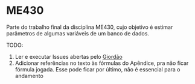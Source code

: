 # ME430
Parte do trabalho final da disciplina ME430, cujo objetivo é estimar parâmetros de algumas variáveis de um banco de dados.

TODO:

1. Ler e executar Issues abertas pelo [Giordão](https://github.com/victordalla/ME430/issues)
2. Adicionar referências no texto às fórmulas do Apêndice, pra não ficar fórmula jogada. Esse pode ficar por último, não é essencial para o andamento
